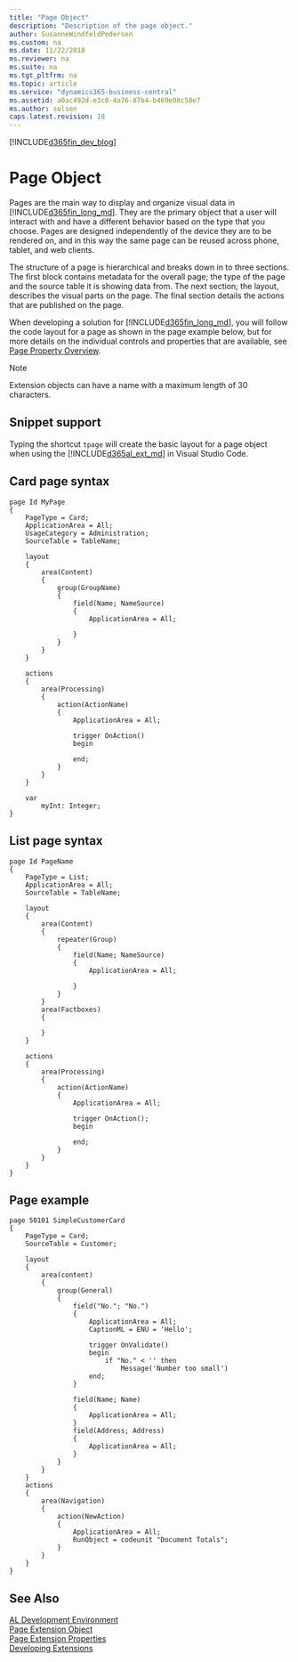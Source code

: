 ```yaml
---
title: "Page Object"
description: "Description of the page object."
author: SusanneWindfeldPedersen
ms.custom: na
ms.date: 11/22/2018
ms.reviewer: na
ms.suite: na
ms.tgt_pltfrm: na
ms.topic: article
ms.service: "dynamics365-business-central"
ms.assetid: a0ac492d-e3c8-4a76-87b4-b469e08c58e7
ms.author: solsen
caps.latest.revision: 18
---
```


[!INCLUDE[d365fin_dev_blog](includes/d365fin_dev_blog.md)]

# Page Object
Pages are the main way to display and organize visual data in [!INCLUDE[d365fin_long_md](includes/d365fin_long_md.md)]. They are the primary object that a user will interact with and have a different behavior based on the type that you choose. Pages are designed independently of the device they are to be rendered on, and in this way the same page can be reused across phone, tablet, and web clients.

The structure of a page is hierarchical and breaks down in to three sections. The first block contains metadata for the overall page; the type of the page and the source table it is showing data from. The next section; the layout, describes the visual parts on the page. The final section details the actions that are published on the page.

When developing a solution for [!INCLUDE[d365fin_long_md](includes/d365fin_long_md.md)], you will follow the code layout for a page as shown in the page example below, but for more details on the individual controls and properties that are available, see [Page Property Overview](properties/devenv-page-property-overview.md).

> [!NOTE]  
> Extension objects can have a name with a maximum length of 30 characters.

## Snippet support
Typing the shortcut `tpage` will create the basic layout for a page object when using the [!INCLUDE[d365al_ext_md](../includes/d365al_ext_md.md)] in Visual Studio Code.

## Card page syntax
```
page Id MyPage
{
    PageType = Card;
    ApplicationArea = All;
    UsageCategory = Administration;
    SourceTable = TableName;
    
    layout
    {
        area(Content)
        {
            group(GroupName)
            {
                field(Name; NameSource)
                {
                    ApplicationArea = All;
                    
                }
            }
        }
    }
    
    actions
    {
        area(Processing)
        {
            action(ActionName)
            {
                ApplicationArea = All;
                
                trigger OnAction()
                begin
                    
                end;
            }
        }
    }
    
    var
        myInt: Integer;
}
```

## List page syntax
```
page Id PageName
{
    PageType = List;
    ApplicationArea = All;
    SourceTable = TableName;
    
    layout
    {
        area(Content)
        {
            repeater(Group)
            {
                field(Name; NameSource)
                {
                    ApplicationArea = All;
                    
                }
            }
        }
        area(Factboxes)
        {
            
        }
    }
    
    actions
    {
        area(Processing)
        {
            action(ActionName)
            {
                ApplicationArea = All;
                
                trigger OnAction();
                begin
                    
                end;
            }
        }
    }
}
```

## Page example

```
page 50101 SimpleCustomerCard
{
    PageType = Card;
    SourceTable = Customer;

    layout
    {
        area(content)
        {
            group(General)
            {
                field("No."; "No.")
                {
                    ApplicationArea = All;
                    CaptionML = ENU = 'Hello';

                    trigger OnValidate()
                    begin
                        if "No." < '' then
                            Message('Number too small')
                    end;
                }

                field(Name; Name)
                {
                    ApplicationArea = All;
                }
                field(Address; Address)
                {
                    ApplicationArea = All;
                }
            }
        }
    }
    actions
    {
        area(Navigation)
        {
            action(NewAction)
            {
                ApplicationArea = All;
                RunObject = codeunit "Document Totals";
            }
        }
    }
}
```

## See Also  
[AL Development Environment](devenv-reference-overview.md)  
[Page Extension Object](devenv-page-ext-object.md)  
[Page Extension Properties](properties/devenv-page-property-overview.md)   
[Developing Extensions](devenv-dev-overview.md)  
